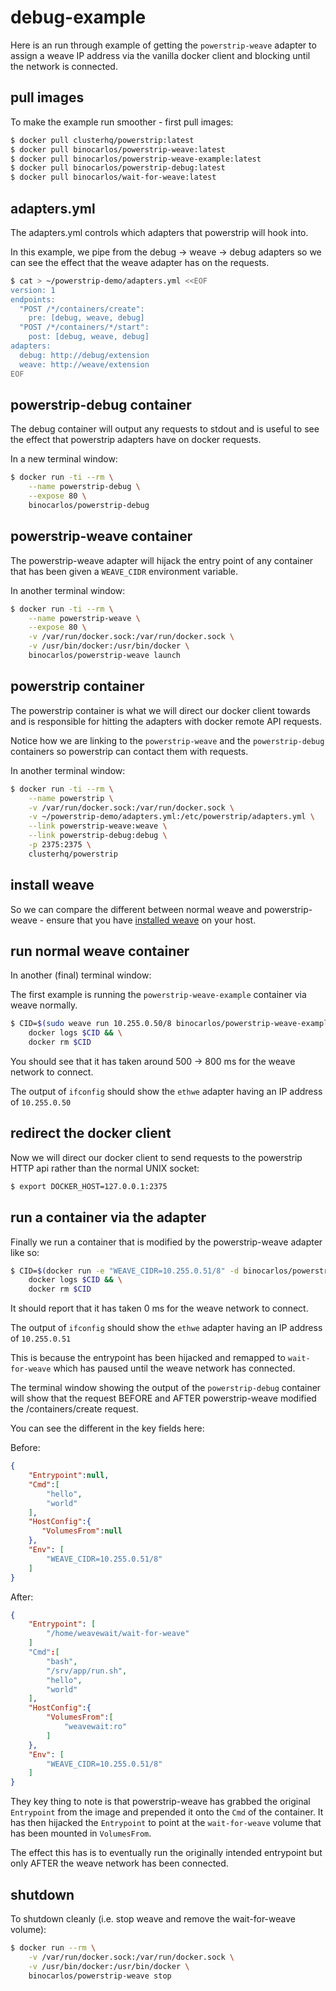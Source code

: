 debug-example
=============

Here is an run through example of getting the `powerstrip-weave` adapter to assign a weave IP address via the vanilla docker client and blocking until the network is connected.

## pull images

To make the example run smoother - first pull images:

```bash
$ docker pull clusterhq/powerstrip:latest
$ docker pull binocarlos/powerstrip-weave:latest
$ docker pull binocarlos/powerstrip-weave-example:latest
$ docker pull binocarlos/powerstrip-debug:latest
$ docker pull binocarlos/wait-for-weave:latest
```

## adapters.yml

The adapters.yml controls which adapters that powerstrip will hook into.

In this example, we pipe from the debug -> weave -> debug adapters so we can see the effect that the weave adapter has on the requests.

```bash
$ cat > ~/powerstrip-demo/adapters.yml <<EOF
version: 1
endpoints:
  "POST /*/containers/create":
    pre: [debug, weave, debug]
  "POST /*/containers/*/start":
    post: [debug, weave, debug]
adapters:
  debug: http://debug/extension
  weave: http://weave/extension
EOF
```

## powerstrip-debug container

The debug container will output any requests to stdout and is useful to see the effect that powerstrip adapters have on docker requests.

In a new terminal window:

```bash
$ docker run -ti --rm \
    --name powerstrip-debug \
    --expose 80 \
    binocarlos/powerstrip-debug
```

## powerstrip-weave container

The powerstrip-weave adapter will hijack the entry point of any container that has been given a `WEAVE_CIDR` environment variable.

In another terminal window:

```bash
$ docker run -ti --rm \
    --name powerstrip-weave \
    --expose 80 \
    -v /var/run/docker.sock:/var/run/docker.sock \
    -v /usr/bin/docker:/usr/bin/docker \
    binocarlos/powerstrip-weave launch
```

## powerstrip container

The powerstrip container is what we will direct our docker client towards and is responsible for hitting the adapters with docker remote API requests.

Notice how we are linking to the `powerstrip-weave` and the `powerstrip-debug` containers so powerstrip can contact them with requests.

In another terminal window:

```bash
$ docker run -ti --rm \
    --name powerstrip \
    -v /var/run/docker.sock:/var/run/docker.sock \
    -v ~/powerstrip-demo/adapters.yml:/etc/powerstrip/adapters.yml \
    --link powerstrip-weave:weave \
    --link powerstrip-debug:debug \
    -p 2375:2375 \
    clusterhq/powerstrip
```

## install weave

So we can compare the different between normal weave and powerstrip-weave - ensure that you have [installed weave](https://github.com/zettio/weave#installation) on your host.

## run normal weave container

In another (final) terminal window:

The first example is running the `powerstrip-weave-example` container via weave normally.

```bash
$ CID=$(sudo weave run 10.255.0.50/8 binocarlos/powerstrip-weave-example hello world) && \
    docker logs $CID && \
    docker rm $CID
```

You should see that it has taken around 500 -> 800 ms for the weave network to connect.

The output of `ifconfig` should show the `ethwe` adapter having an IP address of `10.255.0.50`

## redirect the docker client

Now we will direct our docker client to send requests to the powerstrip HTTP api rather than the normal UNIX socket:

```bash
$ export DOCKER_HOST=127.0.0.1:2375
```

## run a container via the adapter

Finally we run a container that is modified by the powerstrip-weave adapter like so:

```bash
$ CID=$(docker run -e "WEAVE_CIDR=10.255.0.51/8" -d binocarlos/powerstrip-weave-example hello world) && \
    docker logs $CID && \
    docker rm $CID
```

It should report that it has taken 0 ms for the weave network to connect.

The output of `ifconfig` should show the `ethwe` adapter having an IP address of `10.255.0.51`

This is because the entrypoint has been hijacked and remapped to `wait-for-weave` which has paused until the weave network has connected.

The terminal window showing the output of the `powerstrip-debug` container will show that the request BEFORE and AFTER powerstrip-weave modified the /containers/create request.

You can see the different in the key fields here:

Before:

```json
{
    "Entrypoint":null,
    "Cmd":[
        "hello",
        "world"
    ],
    "HostConfig":{
       "VolumesFrom":null 
    },
    "Env": [
        "WEAVE_CIDR=10.255.0.51/8"
    ]
}
```

After:

```json
{
    "Entrypoint": [
        "/home/weavewait/wait-for-weave"
    ]
    "Cmd":[
        "bash",
        "/srv/app/run.sh",
        "hello",
        "world"
    ],
    "HostConfig":{
        "VolumesFrom":[
            "weavewait:ro"
        ] 
    },
    "Env": [
        "WEAVE_CIDR=10.255.0.51/8"
    ]
}
```

They key thing to note is that powerstrip-weave has grabbed the original `Entrypoint` from the image and prepended it onto the `Cmd` of the container.  It has then hijacked the `Entrypoint` to point at the `wait-for-weave` volume that has been mounted in `VolumesFrom`.

The effect this has is to eventually run the originally intended entrypoint but only AFTER the weave network has been connected.

## shutdown

To shutdown cleanly (i.e. stop weave and remove the wait-for-weave volume):

```bash
$ docker run --rm \
    -v /var/run/docker.sock:/var/run/docker.sock \
    -v /usr/bin/docker:/usr/bin/docker \
    binocarlos/powerstrip-weave stop
```